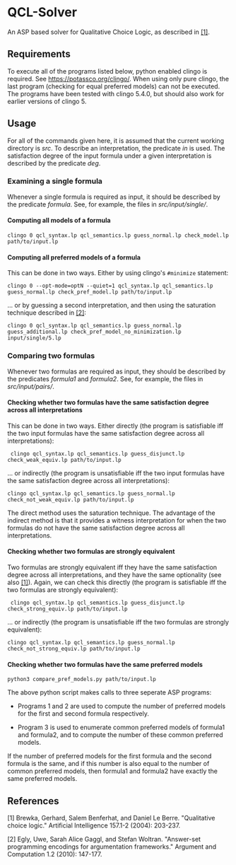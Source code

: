 # QCL-Solver

An ASP based solver for Qualitative Choice Logic, as described in [[1]](#qcl_paper). 

## Requirements

To execute all of the programs listed below, python enabled clingo is required. See https://potassco.org/clingo/. When using only pure clingo, the last program (checking for equal preferred models) can not be executed. The programs have been tested with clingo 5.4.0, but should also work for earlier versions of clingo 5.

## Usage

For all of the commands given here, it is assumed that the current working directory is *src*. To describe an interpretation, the predicate *in* is used. The satisfaction degree of the input formula under a given interpretation is described by the predicate *deg*.

### Examining a single formula

Whenever a single formula is required as input, it should be described by the predicate *formula*. See, for example, the files in *src/input/single/*.

#### Computing all models of a formula

```clingo 0 qcl_syntax.lp qcl_semantics.lp guess_normal.lp check_model.lp path/to/input.lp```

#### Computing all preferred models of a formula

This can be done in two ways. Either by using clingo's `#minimize` statement:

```clingo 0 --opt-mode=optN --quiet=1 qcl_syntax.lp qcl_semantics.lp guess_normal.lp check_pref_model.lp path/to/input.lp```

... or by guessing a second interpretation, and then using the saturation technique described in [[2]](#saturation_paper):

```clingo 0 qcl_syntax.lp qcl_semantics.lp guess_normal.lp guess_additional.lp check_pref_model_no_minimization.lp input/single/5.lp```


### Comparing two formulas

Whenever two formulas are required as input, they should be described by the predicates *formula1* and *formula2*. See, for example, the files in *src/input/pairs/*.

#### Checking whether two formulas have the same satisfaction degree across all interpretations

This can be done in two ways. Either directly (the program is satisfiable iff the two input formulas have the same satisfaction degree across all interpretations):

``` clingo qcl_syntax.lp qcl_semantics.lp guess_disjunct.lp check_weak_equiv.lp path/to/input.lp```

... or indirectly (the program is unsatisfiable iff the two input formulas have the same satisfaction degree across all interpretations):

```clingo qcl_syntax.lp qcl_semantics.lp guess_normal.lp check_not_weak_equiv.lp path/to/input.lp```

The direct method uses the saturation technique. The advantage of the indirect method is that it provides a witness interpretation for when the two formulas do not have the same satisfaction degree across all interpretations.

#### Checking whether two formulas are strongly equivalent

Two formulas are strongly equivalent iff they have the same satisfaction degree across all interpretations, and they have the same optionality (see also [[1]](#qcl_paper)). Again, we can check this directly (the program is satisfiable iff the two formulas are strongly equivalent):

``` clingo qcl_syntax.lp qcl_semantics.lp guess_disjunct.lp check_strong_equiv.lp path/to/input.lp```

... or indirectly (the program is unsatisfiable iff the two formulas are strongly equivalent):

```clingo qcl_syntax.lp qcl_semantics.lp guess_normal.lp check_not_strong_equiv.lp path/to/input.lp```

#### Checking whether two formulas have the same preferred models

``` python3 compare_pref_models.py path/to/input.lp ```

The above python script makes calls to three seperate ASP programs:

* Programs 1 and 2 are used to compute the number of preferred models for the first and second formula respectively.

* Program 3 is used to enumerate common preferred models of formula1 and formula2, and to compute the number of these common preferred models.

If the number of preferred models for the first formula and the second formula is the same, and if this number is also equal to the number of common preferred models, then formula1 and formula2 have exactly the same preferred models.

## References

<a id="qcl_paper">[1]</a> Brewka, Gerhard, Salem Benferhat, and Daniel Le Berre. "Qualitative choice logic." Artificial Intelligence 157.1-2 (2004): 203-237.

<a id="saturation_paper">[2]</a> Egly, Uwe, Sarah Alice Gaggl, and Stefan Woltran. "Answer-set programming encodings for argumentation frameworks." Argument and Computation 1.2 (2010): 147-177.
